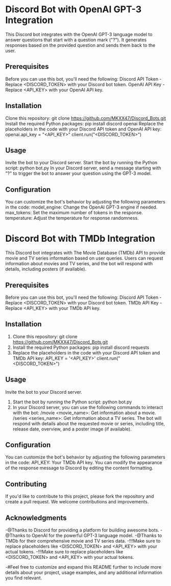 # Discord Bot with OpenAI GPT-3 Integration
This Discord bot integrates with the OpenAI GPT-3 language model to answer questions that start with a question mark ("?"). 
It generates responses based on the provided question and sends them back to the user.

## Prerequisites
Before you can use this bot, you'll need the following:
Discord API Token - Replace <DISCORD_TOKEN> with your Discord bot token.
OpenAI API Key - Replace <API_KEY> with your OpenAI API key.

## Installation
Clone this repository:
git clone https://github.com/MKXX47/Discord_Bots.git
Install the required Python packages:
pip install discord openai
Replace the placeholders in the code with your Discord API token and OpenAI API key:
openai.api_key = "<API_KEY>"
client.run("<DISCORD_TOKEN>")

## Usage
Invite the bot to your Discord server.
Start the bot by running the Python script:
python bot.py
In your Discord server, send a message starting with "?" to trigger the bot to answer your question using the GPT-3 model.

## Configuration
You can customize the bot's behavior by adjusting the following parameters in the code:
model_engine: Change the OpenAI GPT-3 engine if needed.
max_tokens: Set the maximum number of tokens in the response.
temperature: Adjust the temperature for response randomness.

# Discord Bot with TMDb Integration
This Discord bot integrates with The Movie Database (TMDb) API to provide movie and TV series information based on user queries. 
Users can request information about movies and TV series, and the bot will respond with details, including posters (if available).

## Prerequisites
Before you can use this bot, you'll need the following:
Discord API Token - Replace <DISCORD_TOKEN> with your Discord bot token.
TMDb API Key - Replace <API_KEY> with your TMDb API key.
  
## Installation
1. Clone this repository:
git clone https://github.com/MKXX47/Discord_Bots.git
2. Install the required Python packages:
pip install discord requests
3. Replace the placeholders in the code with your Discord API token and TMDb API key:
API_KEY = '<API_KEY>'
client.run("<DISCORD_TOKEN>")

## Usage
Invite the bot to your Discord server.
1. Start the bot by running the Python script:
python bot.py
2. In your Discord server, you can use the following commands to interact with the bot:
/movie <movie_name>: Get information about a movie.
/series <series_name>: Get information about a TV series.
The bot will respond with details about the requested movie or series, including title, release date, overview, and a poster image (if available).

## Configuration
You can customize the bot's behavior by adjusting the following parameters in the code:
API_KEY: Your TMDb API key.
You can modify the appearance of the response message to Discord by editing the content formatting.



## Contributing
If you'd like to contribute to this project, please fork the repository and create a pull request. We welcome contributions and improvements.


## Acknowledgments
-@Thanks to Discord for providing a platform for building awesome bots.
-@Thanks to OpenAI for the powerful GPT-3 language model.
-@Thanks to TMDb for their comprehensive movie and TV series data.
-!!!Make sure to replace placeholders like <DISCORD_TOKEN> and <API_KEY> with your actual tokens.
-!!!Make sure to replace placeholders like <DISCORD_TOKEN> and <API_KEY> with your actual tokens.

-#Feel free to customize and expand this README further to include more details about your project, usage examples, and any additional information you find relevant.
